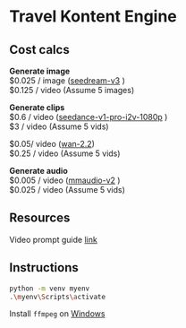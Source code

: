 # Travel Kontent Engine

## Cost calcs
**Generate image**<br/>
$0.025 / image ([seedream-v3](https://wavespeed.ai/models/bytedance/seedream-v3) ) <br/>
$0.125 / video (Assume 5 images)<br/>


**Generate clips**<br/>
$0.6 / video ([seedance-v1-pro-i2v-1080p](https://wavespeed.ai/models/bytedance/seedance-v1-pro-i2v-1080p) ) <br/>
$3 / video (Assume 5 vids)<br/>

$0.05/ video ([wan-2.2](https://wavespeed.ai/models/wavespeed-ai/wan-2.2/i2v-5b-720p))<br/>
$0.25 / video (Assume 5 vids)<br/>

**Generate audio**<br/>
$0.005 / video ([mmaudio-v2](https://wavespeed.ai/models/wavespeed-ai/mmaudio-v2) )<br/>
$0.025 / video (Assume 5 vids) <br/>


## Resources 
Video prompt guide [link](https://wavespeed.ai/landing/seedance?gad_source=1&gad_campaignid=22603552284&gbraid=0AAAAA_JSmEK1tPYtv0iUX6DEITkhBMiz2&gclid=Cj0KCQjw8KrFBhDUARIsAMvIApbnApEO3g2zlwgUV7WS4exnuLPXSsHBjjpMP-vdZ08HQQtub1_M3LIaAvQVEALw_wcB)

## Instructions

``` bash
python -m venv myenv
.\myenv\Scripts\activate

```

Install `ffmpeg` on [Windows](https://www.youtube.com/watch?v=JR36oH35Fgg)
